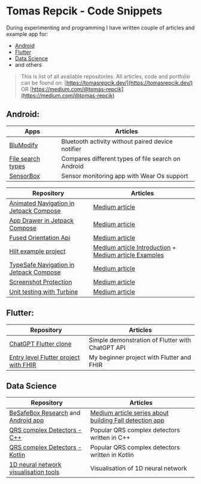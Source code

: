 # Tomas Repcik - Code Snippets

During experimenting and programming I have written couple of articles and example app for:

* [Android](https://github.com/Foxpace/tomas-repcik-snippets?tab=readme-ov-file#android)
* [Flutter](https://github.com/Foxpace/tomas-repcik-snippets/edit/main/README.md#flutter)
* [Data Science](https://github.com/Foxpace/tomas-repcik-snippets/edit/main/README.md#data-science)
* and others

> This is list of all available repositories. All articles, code and portfolio can be found on: [https://tomasrepcik.dev/](https://tomasrepcik.dev/) OR [https://medium.com/@tomas-repcik](https://medium.com/@tomas-repcik)

## Android:

| Apps  | Articles |
| ----------- | ----------- |
| [BluModify](https://github.com/Foxpace/BluModify) | Bluetooth activity without paired device notifier |
| [File search types](https://github.com/Foxpace/FileF)   | Compares different types of file search on Android  |
| [SensorBox](https://github.com/Foxpace/SensorBox)| Sensor monitoring app with Wear Os support |


| Repository      | Articles |
| ----------- | ----------- |
| [Animated Navigation in Jetpack Compose](https://github.com/Foxpace/JetpackCompose-AnimatedNavigation) | [Medium article](https://medium.com/@tomas-repcik/jetpack-compose-and-screen-transition-animations-b361fc8164cc) |
| [App Drawer in Jetpack Compose](https://github.com/Foxpace/JetpackCompose-AppDrawerExample) | [Medium article](https://medium.com/@tomas-repcik/material-3-navigation-drawer-with-android-jetpack-compose-eda9285f9f4c)        |
| [Fused Orientation Api](https://github.com/Foxpace/MapView-FusedOrientationApi-Example)   | [Medium article](https://medium.com/proandroiddev/update-for-your-compass-new-android-orientation-api-dc4e5c25ca35)       |
| [Hilt example project](https://github.com/Foxpace/Hilt-example-project)   | [Medium article Introduction](https://tomas-repcik.medium.com/introduction-to-dependency-injection-88dba0beb929) + [Medium article Examples](https://tomas-repcik.medium.com/dependency-injection-with-hilt-in-android-development-e23fc636d65c)       |
| [TypeSafe Navigation in Jetpack Compose](https://github.com/Foxpace/JetpackCompose-TypeSafe-Navigation)  | [Medium article](https://medium.com/proandroiddev/jetpack-compose-screen-navigation-with-type-safety-337ec177026e) |
| [Screenshot Protection](https://github.com/Foxpace/Screenshot-Protection)   | [Medium article](https://medium.com/proandroiddev/multitasking-intrusion-and-preventing-screenshots-in-android-app-15bd8757c24d)  |
| [Unit testing with Turbine](https://github.com/Foxpace/Android-Unit-Testing-with-Turbine)  | [Medium article](https://medium.com/proandroiddev/testing-android-flows-in-viewmodel-with-turbine-ea9bae7e811a)  |



## Flutter:
| Repository      | Articles |
| ----------- | ----------- |
| [ChatGPT Flutter clone](https://github.com/Foxpace/chatGPT-Flutter-clone) | Simple demonstration of Flutter with ChatGPT API |
| [Entry level Flutter project with FHIR](https://github.com/Foxpace/ct_task) | My beginner project with Flutter and FHIR |

## Data Science

| Repository      | Articles |
| ----------- | ----------- |
| [BeSafeBox Research](https://github.com/Foxpace/BeSafeBox_research) and [Android app](https://github.com/Foxpace/BeSafeBox_Android_app) | [Medium article series about building Fall detection app](https://medium.com/@tomas-repcik/jetpack-compose-and-screen-transition-animations-b361fc8164cc) |
| [QRS complex Detectors - C++](https://github.com/Foxpace/Cpp_Ecg_Detectors) | Popular QRS complex detectors written in C++ |
| [QRS complex Detectors - Kotlin](https://github.com/Foxpace/Kotlin-Ecg-Detectors) | Popular QRS complex detectors written in Kotlin |
| [1D neural network visualisation tools](https://github.com/Foxpace/SignalScreen) | Visualisation of 1D neural network |


  
 


